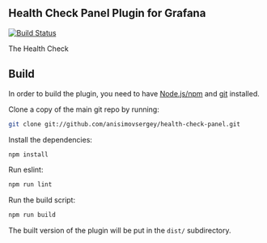 ## Health Check Panel Plugin for Grafana
[![Build Status](https://travis-ci.org/anisimovsergey/health-check-panel.svg?branch=master)](https://travis-ci.org/anisimovsergey/health-check-panel)

The Health Check

## Build

In order to build the plugin, you need to have [Node.js/npm](https://nodejs.org/en/download/) and [git](https://git-scm.com/downloads) installed.

Clone a copy of the main git repo by running:

```bash
git clone git://github.com/anisimovsergey/health-check-panel.git
```

Install the dependencies:
```bash
npm install
```

Run eslint:
```bash
npm run lint
```

Run the build script:
```bash
npm run build
```

The built version of the plugin will be put in the `dist/` subdirectory.
